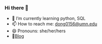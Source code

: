 ### Hi there 👋

- 🌱 I’m currently learning python, SQL
- 📫 How to reach me: dong0156@umn.edu
- 😄 Pronouns: she/her/hers
- 🧣[Blog](https://xiaoxuedong.com)
